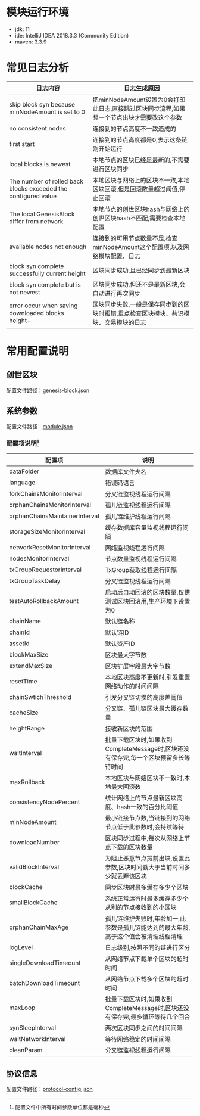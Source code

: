 # 模块运行环境

- jdk: 11
- ide: IntelliJ IDEA 2018.3.3 (Community Edition)
- maven: 3.3.9

# 常见日志分析

|日志内容															|日志生成原因|
|----|----|
|skip block syn because minNodeAmount is set to 0|				把minNodeAmount设置为0会打印此日志,直接跳过区块同步流程,如果想一个节点出块才需要改这个参数|
|no consistent nodes								|				连接到的节点高度不一致造成的|
|first start										|				连接到的节点高度都是0,表示这条链刚开始运行|
|local blocks is newest							|				本地节点的区块已经是最新的,不需要进行区块同步|
|The number of rolled back blocks exceeded the configured value|	本地区块与网络上的区块不一致,本地区块回滚,但是回滚数量超过阈值,停止回滚|
|The local GenesisBlock differ from network		|				本地节点的创世区块hash与网络上的创世区块hash不匹配,需要检查本地配置|
|available nodes not enough						|				连接到的可用节点数量不足,检查minNodeAmount这个配置项,以及网络模块配置、日志|
|block syn complete successfully current height	|				区块同步成功,且已经同步到最新区块|
|block syn complete but is not newest			|				区块同步成功,但还不是最新区块,会自动进行再次同步|
|error occur when saving downloaded blocks height-	|				区块同步失败,一般是保存同步到的区块时报错,重点检查区块模块、共识模块、交易模块的日志|

# 常用配置说明

## 创世区块

配置文件路径：[genesis-block.json](./src/main/resources/genesis-block.json)

## 系统参数

配置文件路径：[module.json](./src/main/resources/module.json)

### 配置项说明[^1]
|配置项															|说明|
|----|----|
|dataFolder|数据库文件夹名|
|language|错误码语言|
|forkChainsMonitorInterval|分叉链监视线程运行间隔|
|orphanChainsMonitorInterval|孤儿链监视线程运行间隔|
|orphanChainsMaintainerInterval|孤儿链维护线程运行间隔|
|storageSizeMonitorInterval|缓存数据库容量监视线程运行间隔|
|networkResetMonitorInterval|网络监视线程运行间隔|
|nodesMonitorInterval|节点数量监视线程运行间隔|
|txGroupRequestorInterval|TxGroup获取线程运行间隔|
|txGroupTaskDelay|分叉链监视线程运行间隔|
|testAutoRollbackAmount|启动后自动回滚的区块数量,仅供测试区块回滚用,生产环境下设置为0|
|chainName|默认链名称|
|chainId|默认链ID|
|assetId|默认资产ID|
|blockMaxSize|区块最大字节数|
|extendMaxSize|区块扩展字段最大字节数|
|resetTime|本地区块高度不更新时,引发重置网络动作的时间间隔|
|chainSwtichThreshold|引发分叉链切换的高度差阈值|
|cacheSize|分叉链、孤儿链区块最大缓存数量|
|heightRange|接收新区块的范围|
|waitInterval|批量下载区块时,如果收到CompleteMessage时,区块还没有保存完,每一个区块预留多长等待时间|
|maxRollback|本地区块与网络区块不一致时,本地最大回滚数|
|consistencyNodePercent|统计网络上的节点最新区块高度、hash一致的百分比阈值|
|minNodeAmount|最小链接节点数,当链接到的网络节点低于此参数时,会持续等待|
|downloadNumber|区块同步过程中,每次从网络上节点下载的区块数量|
|validBlockInterval|为阻止恶意节点提前出块,设置此参数,区块时间戳大于当前时间多少就丢弃该区块|
|blockCache|同步区块时最多缓存多少个区块|
|smallBlockCache|系统正常运行时最多缓存多少个从别的节点接收到的小区块|
|orphanChainMaxAge|孤儿链维护失败时,年龄加一,此参数是孤儿链能达到的最大年龄,高于这个值会被清理线程清理|
|logLevel|日志级别,按照不同的链进行区分|
|singleDownloadTimeount|从网络节点下载单个区块的超时时间|
|batchDownloadTimeount|从网络节点下载多个区块的超时时间|
|maxLoop|批量下载区块时,如果收到CompleteMessage时,区块还没有保存完,最多循环等待几个回合|
|synSleepInterval|两次区块同步之间的时间间隔|
|waitNetworkInterval|等待网络稳定的时间间隔|
|cleanParam|分叉链监视线程运行间隔|
    
## 协议信息

配置文件路径：[protocol-config.json](./src/main/resources/protocol-config.json)


[^1]:配置文件中所有时间参数单位都是毫秒